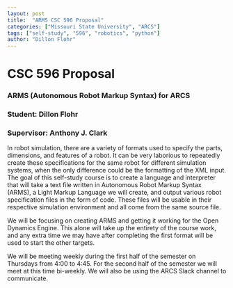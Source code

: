 ```yaml
---
layout: post
title:  "ARMS CSC 596 Proposal"
categories: ["Missouri State University", "ARCS"]
tags: ["self-study", "596", "robotics", "python"]
author: "Dillon Flohr"
---
```


# CSC 596 Proposal

### ARMS (Autonomous Robot Markup Syntax) for ARCS

### Student: Dillon Flohr

### Supervisor: Anthony J. Clark

In robot simulation, there are a variety of formats used to specify the parts, dimensions, and features of a robot. It can be very laborious to repeatedly create these specifications for the same robot for different simulation systems, when the only difference could be the formatting of the XML input. The goal of this self-study course is to create a language and interpreter that will take a text file written in Autonomous Robot Markup Syntax (ARMS), a Light Markup Language we will create, and output various robot specification files in the form of code. These files will be usable in their respective simulation environment and all come from the same source file.

We will be focusing on creating ARMS and getting it working for the Open Dynamics Engine. This alone will take up the entirety of the course work, and any extra time we may have after completing the first format will be used to start the other targets.

We will be meeting weekly during the first half of the semester on Thursdays from 4:00 to 4:45. For the second half of the semester we will meet at this time bi-weekly. We will also be using the ARCS Slack channel to communicate.
